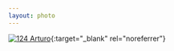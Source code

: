 ```yaml
---
layout: photo
---
```


[![124 Arturo](https://c2.staticflickr.com/2/1461/24363489645_70edfddce2_c.jpg)](https://www.flickr.com/photos/131440297@N08/24363489645/){:target="_blank" rel="noreferrer"}
